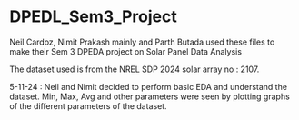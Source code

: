 # DPEDL_Sem3_Project
Neil Cardoz, Nimit Prakash mainly and Parth Butada used these files to make their Sem 3 DPEDA project on Solar Panel Data Analysis

The dataset used is from the NREL SDP 2024 solar array no : 2107. 

5-11-24 : Neil and Nimit decided to perform basic EDA and understand the dataset. Min, Max, Avg and other parameters were seen by plotting graphs of the different parameters of the dataset.


